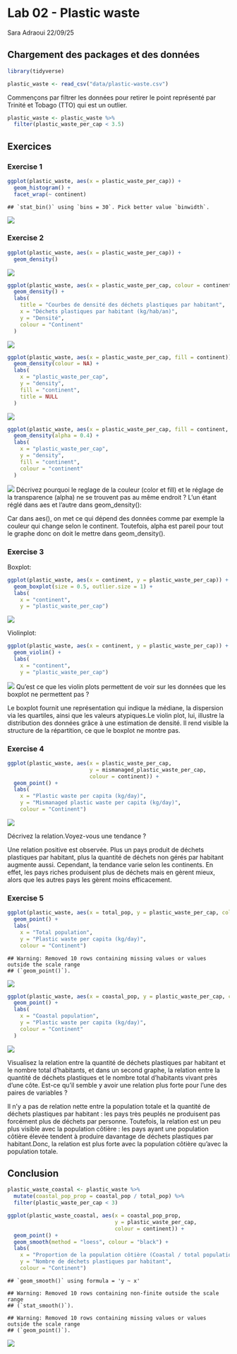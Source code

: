 Lab 02 - Plastic waste
================
Sara Adraoui
22/09/25

## Chargement des packages et des données

``` r
library(tidyverse) 
```

``` r
plastic_waste <- read_csv("data/plastic-waste.csv")
```

Commençons par filtrer les données pour retirer le point représenté par
Trinité et Tobago (TTO) qui est un outlier.

``` r
plastic_waste <- plastic_waste %>%
  filter(plastic_waste_per_cap < 3.5)
```

## Exercices

### Exercise 1

``` r
ggplot(plastic_waste, aes(x = plastic_waste_per_cap)) +
  geom_histogram() +
  facet_wrap(~ continent)
```

    ## `stat_bin()` using `bins = 30`. Pick better value `binwidth`.

![](lab-02_files/figure-gfm/unnamed-chunk-1-1.png)<!-- -->

### Exercise 2

``` r
ggplot(plastic_waste, aes(x = plastic_waste_per_cap)) +
  geom_density()
```

![](lab-02_files/figure-gfm/unnamed-chunk-2-1.png)<!-- -->

``` r
ggplot(plastic_waste, aes(x = plastic_waste_per_cap, colour = continent)) +
  geom_density() +
  labs(
    title = "Courbes de densité des déchets plastiques par habitant",
    x = "Déchets plastiques par habitant (kg/hab/an)",
    y = "Densité",
    colour = "Continent"
  ) 
```

![](lab-02_files/figure-gfm/unnamed-chunk-3-1.png)<!-- -->

``` r
ggplot(plastic_waste, aes(x = plastic_waste_per_cap, fill = continent)) +
  geom_density(colour = NA) +
  labs(
    x = "plastic_waste_per_cap",
    y = "density",
    fill = "continent",
    title = NULL
  ) 
```

![](lab-02_files/figure-gfm/unnamed-chunk-4-1.png)<!-- -->

``` r
ggplot(plastic_waste, aes(x = plastic_waste_per_cap, fill = continent, colour = continent)) +
  geom_density(alpha = 0.4) +
  labs(
    x = "plastic_waste_per_cap",
    y = "density",
    fill = "continent",
    colour = "continent"
  )
```

![](lab-02_files/figure-gfm/unnamed-chunk-5-1.png)<!-- --> Décrivez
pourquoi le reglage de la couleur (color et fill) et le réglage de la
transparence (alpha) ne se trouvent pas au même endroit ? L’un étant
réglé dans aes et l’autre dans geom_density():

Car dans aes(), on met ce qui dépend des données comme par exemple la
couleur qui change selon le continent. Toutefois, alpha est pareil pour
tout le graphe donc on doit le mettre dans geom_density().

### Exercise 3

Boxplot:

``` r
ggplot(plastic_waste, aes(x = continent, y = plastic_waste_per_cap)) +
  geom_boxplot(size = 0.5, outlier.size = 1) +
  labs(
    x = "continent",
    y = "plastic_waste_per_cap")
```

![](lab-02_files/figure-gfm/unnamed-chunk-6-1.png)<!-- -->

Violinplot:

``` r
ggplot(plastic_waste, aes(x = continent, y = plastic_waste_per_cap)) +
  geom_violin() +
  labs(
    x = "continent",
    y = "plastic_waste_per_cap")
```

![](lab-02_files/figure-gfm/unnamed-chunk-7-1.png)<!-- --> Qu’est ce que
les violin plots permettent de voir sur les données que les boxplot ne
permettent pas ?

Le boxplot fournit une représentation qui indique la médiane, la
dispersion via les quartiles, ainsi que les valeurs atypiques.Le violin
plot, lui, illustre la distribution des données grâce à une estimation
de densité. Il rend visible la structure de la répartition, ce que le
boxplot ne montre pas.

### Exercise 4

``` r
ggplot(plastic_waste, aes(x = plastic_waste_per_cap,
                          y = mismanaged_plastic_waste_per_cap,
                          colour = continent)) +
  geom_point() +
  labs(
    x = "Plastic waste per capita (kg/day)",
    y = "Mismanaged plastic waste per capita (kg/day)",
    colour = "Continent")
```

![](lab-02_files/figure-gfm/unnamed-chunk-8-1.png)<!-- -->

Décrivez la relation.Voyez-vous une tendance ?

Une relation positive est observée. Plus un pays produit de déchets
plastiques par habitant, plus la quantité de déchets non gérés par
habitant augmente aussi. Cependant, la tendance varie selon les
continents. En effet, les pays riches produisent plus de déchets mais en
gèrent mieux, alors que les autres pays les gèrent moins efficacement.

### Exercise 5

``` r
ggplot(plastic_waste, aes(x = total_pop, y = plastic_waste_per_cap, colour = continent)) +
  geom_point() +
  labs(
    x = "Total population",
    y = "Plastic waste per capita (kg/day)",
    colour = "Continent")
```

    ## Warning: Removed 10 rows containing missing values or values outside the scale range
    ## (`geom_point()`).

![](lab-02_files/figure-gfm/unnamed-chunk-9-1.png)<!-- -->

``` r
ggplot(plastic_waste, aes(x = coastal_pop, y = plastic_waste_per_cap, colour = continent)) +
  geom_point() +
  labs(
    x = "Coastal population",
    y = "Plastic waste per capita (kg/day)",
    colour = "Continent"
  )
```

![](lab-02_files/figure-gfm/unnamed-chunk-10-1.png)<!-- -->

Visualisez la relation entre la quantité de déchets plastiques par
habitant et le nombre total d’habitants, et dans un second graphe, la
relation entre la quantité de déchets plastiques et le nombre total
d’habitants vivant près d’une côte. Est-ce qu’il semble y avoir une
relation plus forte pour l’une des paires de variables ?

Il n’y a pas de relation nette entre la population totale et la quantité
de déchets plastiques par habitant : les pays très peuplés ne produisent
pas forcément plus de déchets par personne. Toutefois, la relation est
un peu plus visible avec la population côtière : les pays ayant une
population côtière élevée tendent à produire davantage de déchets
plastiques par habitant.Donc, la relation est plus forte avec la
population côtière qu’avec la population totale.

## Conclusion

``` r
plastic_waste_coastal <- plastic_waste %>% 
  mutate(coastal_pop_prop = coastal_pop / total_pop) %>%
  filter(plastic_waste_per_cap < 3)
```

``` r
ggplot(plastic_waste_coastal, aes(x = coastal_pop_prop, 
                                  y = plastic_waste_per_cap, 
                                  colour = continent)) +
  geom_point() +
  geom_smooth(method = "loess", colour = "black") +
  labs(
    x = "Proportion de la population côtière (Coastal / total population)",
    y = "Nombre de déchets plastiques par habitant",
    colour = "Continent")
```

    ## `geom_smooth()` using formula = 'y ~ x'

    ## Warning: Removed 10 rows containing non-finite outside the scale range
    ## (`stat_smooth()`).

    ## Warning: Removed 10 rows containing missing values or values outside the scale range
    ## (`geom_point()`).

![](lab-02_files/figure-gfm/unnamed-chunk-12-1.png)<!-- -->
